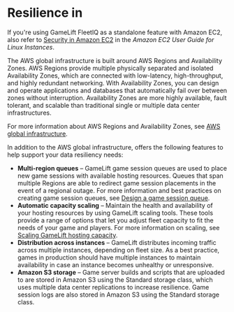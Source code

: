 # Resilience in<a name="disaster-recovery-resiliency"></a>

If you're using GameLift FleetIQ as a standalone feature with Amazon EC2, also refer to [Security in Amazon EC2](https://docs.aws.amazon.com/AWSEC2/latest/UserGuide/ec2-security.html) in the *Amazon EC2 User Guide for Linux Instances*\.

The AWS global infrastructure is built around AWS Regions and Availability Zones\. AWS Regions provide multiple physically separated and isolated Availability Zones, which are connected with low\-latency, high\-throughput, and highly redundant networking\. With Availability Zones, you can design and operate applications and databases that automatically fail over between zones without interruption\. Availability Zones are more highly available, fault tolerant, and scalable than traditional single or multiple data center infrastructures\. 

For more information about AWS Regions and Availability Zones, see [AWS global infrastructure](http://aws.amazon.com/about-aws/global-infrastructure/)\.

In addition to the AWS global infrastructure, offers the following features to help support your data resiliency needs:
+ **Multi\-region queues** – GameLift game session queues are used to place new game sessions with available hosting resources\. Queues that span multiple Regions are able to redirect game session placements in the event of a regional outage\. For more information and best practices on creating game session queues, see [Design a game session queue](queues-design.md)\.
+ **Automatic capacity scaling** – Maintain the health and availability of your hosting resources by using GameLift scaling tools\. These tools provide a range of options that let you adjust fleet capacity to fit the needs of your game and players\. For more information on scaling, see [Scaling GameLift hosting capacity](fleets-manage-capacity.md)\.
+ **Distribution across instances** – GameLift distributes incoming traffic across multiple instances, depending on fleet size\. As a best practice, games in production should have multiple instances to maintain availability in case an instance becomes unhealthy or unresponsive\.
+ **Amazon S3 storage** – Game server builds and scripts that are uploaded to are stored in Amazon S3 using the Standard storage class, which uses multiple data center replications to increase resilience\. Game session logs are also stored in Amazon S3 using the Standard storage class\.